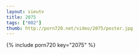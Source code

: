 ```yaml
--- 
layout: sieutv
title: 2075
tags: ["002"]
thumb: http://porn720.net/video/2075/poster.jpg
---
```

{% include porn720 key="2075" %} 
